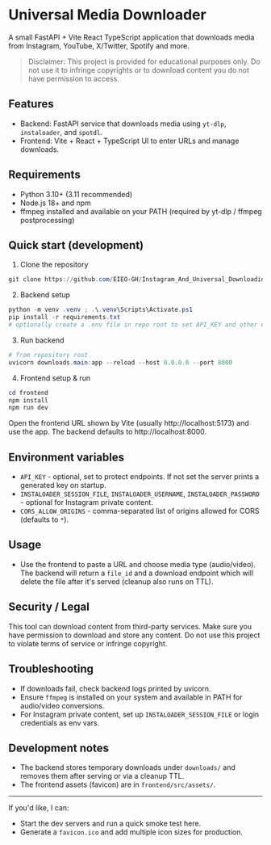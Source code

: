 # Universal Media Downloader

A small FastAPI + Vite React TypeScript application that downloads media from Instagram, YouTube, X/Twitter, Spotify and more.

> Disclaimer: This project is provided for educational purposes only. Do not use it to infringe copyrights or to download content you do not have permission to access.

## Features
- Backend: FastAPI service that downloads media using `yt-dlp`, `instaloader`, and `spotdl`.
- Frontend: Vite + React + TypeScript UI to enter URLs and manage downloads.

## Requirements
- Python 3.10+ (3.11 recommended)
- Node.js 18+ and npm
- ffmpeg installed and available on your PATH (required by yt-dlp / ffmpeg postprocessing)

## Quick start (development)

1. Clone the repository

```powershell
git clone https://github.com/EIEO-GH/Instagram_And_Universal_Downloadings.git
```

2. Backend setup

```powershell
python -m venv .venv ; .\.venv\Scripts\Activate.ps1
pip install -r requirements.txt
# optionally create a .env file in repo root to set API_KEY and other env vars
```

3. Run backend

```powershell
# from repository root
uvicorn downloads.main:app --reload --host 0.0.0.0 --port 8000
```

4. Frontend setup & run

```powershell
cd frontend
npm install
npm run dev
```

Open the frontend URL shown by Vite (usually http://localhost:5173) and use the app. The backend defaults to http://localhost:8000.

## Environment variables
- `API_KEY` - optional, set to protect endpoints. If not set the server prints a generated key on startup.
- `INSTALOADER_SESSION_FILE`, `INSTALOADER_USERNAME`, `INSTALOADER_PASSWORD` - optional for Instagram private content.
- `CORS_ALLOW_ORIGINS` - comma-separated list of origins allowed for CORS (defaults to `*`).

## Usage
- Use the frontend to paste a URL and choose media type (audio/video). The backend will return a `file_id` and a download endpoint which will delete the file after it's served (cleanup also runs on TTL).

## Security / Legal
This tool can download content from third-party services. Make sure you have permission to download and store any content. Do not use this project to violate terms of service or infringe copyright.

## Troubleshooting
- If downloads fail, check backend logs printed by uvicorn.
- Ensure `ffmpeg` is installed on your system and available in PATH for audio/video conversions.
- For Instagram private content, set up `INSTALOADER_SESSION_FILE` or login credentials as env vars.

## Development notes
- The backend stores temporary downloads under `downloads/` and removes them after serving or via a cleanup TTL.
- The frontend assets (favicon) are in `frontend/src/assets/`.

---

If you'd like, I can:
- Start the dev servers and run a quick smoke test here.
- Generate a `favicon.ico` and add multiple icon sizes for production.
